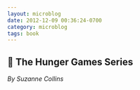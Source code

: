 ```yaml
---
layout: microblog
date: 2012-12-09 00:36:24-0700
category: microblog
tags: book
---
```

## 📖 The Hunger Games Series
*By Suzanne Collins*

